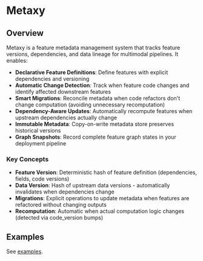 # Metaxy

## Overview

Metaxy is a feature metadata management system that tracks feature versions, dependencies, and data lineage for multimodal pipelines. It enables:

- **Declarative Feature Definitions**: Define features with explicit dependencies and versioning
- **Automatic Change Detection**: Track when feature code changes and identify affected downstream features
- **Smart Migrations**: Reconcile metadata when code refactors don't change computation (avoiding unnecessary recomputation)
- **Dependency-Aware Updates**: Automatically recompute features when upstream dependencies actually change
- **Immutable Metadata**: Copy-on-write metadata store preserves historical versions
- **Graph Snapshots**: Record complete feature graph states in your deployment pipeline

### Key Concepts

- **Feature Version**: Deterministic hash of feature definition (dependencies, fields, code versions)
- **Data Version**: Hash of upstream data versions - automatically invalidates when dependencies change
- **Migrations**: Explicit operations to update metadata when features are refactored without changing outputs
- **Recomputation**: Automatic when actual computation logic changes (detected via code_version bumps)

## Examples

See [examples](examples/README.md).
